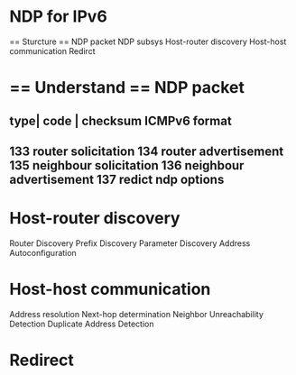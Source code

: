 NDP for IPv6
=============

== Sturcture ==
NDP packet
NDP subsys
Host-router discovery
Host-host communication
Redirct 



== Understand ==
NDP packet
===========
type| code | checksum
ICMPv6 format
-------------
133 router solicitation
134 router advertisement
135 neighbour solicitation
136 neighbour advertisement
137 redict
ndp options
-----------



Host-router discovery
=====================
Router Discovery
Prefix Discovery
Parameter Discovery
Address Autoconfiguration

Host-host communication
======================
Address resolution
Next-hop determination
Neighbor Unreachability Detection
Duplicate Address Detection

Redirect
========



















